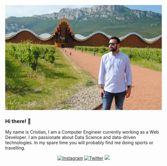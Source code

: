
<!--
**cifucg/cifucg** is a ✨ _special_ ✨ repository because its `README.md` (this file) appears on your GitHub profile.

Here are some ideas to get you started:

- 🔭 I’m currently working on ...
- 🌱 I’m currently learning ...
- 👯 I’m looking to collaborate on ...
- 🤔 I’m looking for help with ...
- 💬 Ask me about ...
- 📫 How to reach me: ...
- 😄 Pronouns: ...
- ⚡ Fun fact: ...
-->

![cifucg](https://github.com/cifucg/cifucg/blob/master/portada.JPG)

### Hi there! 👋

My name is Cristian, I am a Computer Engineer currently working as a Web Developer. I am passionate about Data Science and data-driven technologies. In my spare time you will probably find me doing sports or travelling.

<p align="center">
  <a href="https://www.instagram.com/cifucg/"><img src="https://img.shields.io/badge/Instagram--_.svg?style=social&logo=instagram" alt="Instagram"></a>
  <a href="https://twitter.com/cifucg"><img src="https://img.shields.io/badge/Twitter--_.svg?style=social&logo=twitter" alt="Twitter"></a>
  <a href="https://www.ccifuentes.com"><img src="https://img.shields.io/badge/WebPage-personal%20web%20page-blue"></a>
</p>
